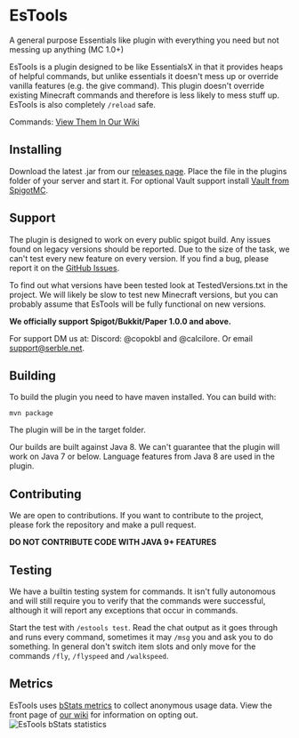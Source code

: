 # EsTools
A general purpose Essentials like plugin with everything you need but not messing up anything (MC 1.0+)

EsTools is a plugin designed to be like EssentialsX in that it provides heaps of 
helpful commands, but unlike essentials it doesn't mess up or override vanilla features (e.g. the give command). 
This plugin doesn't override existing Minecraft commands and therefore is less likely to mess stuff up.
EsTools is also completely `/reload` safe.

Commands:
[View Them In Our Wiki](https://estools.serble.net)

## Installing
Download the latest .jar from our [releases page](https://github.com/CoPokBl/EsTools/releases/). Place
the file in the plugins folder of your server and start it. 
For optional Vault support install [Vault from SpigotMC](https://www.spigotmc.org/resources/vault.34315/).

## Support
The plugin is designed to work on every public spigot build. Any issues found on legacy versions
should be reported. Due to the size of the task, we can't test every new feature on every version.
If you find a bug, please report it on the [GitHub Issues](https://github.com/CoPokBl/EsTools/issues).

To find out what versions have been tested look at TestedVersions.txt in the project.
We will likely be slow to test new Minecraft versions, but you can probably assume 
that EsTools will be fully functional on new versions.

**We officially support Spigot/Bukkit/Paper 1.0.0 and above.**

For support DM us at: Discord: @copokbl and @calcilore. Or email support@serble.net.

## Building
To build the plugin you need to have maven installed. You can build with:
```shell
mvn package
```
The plugin will be in the target folder.

Our builds are built against Java 8. We can't guarantee that the plugin will work on Java 7 or below.
Language features from Java 8 are used in the plugin.

## Contributing
We are open to contributions. If you want to contribute to the project, please fork the repository and make a pull request.

**DO NOT CONTRIBUTE CODE WITH JAVA 9+ FEATURES**

## Testing
We have a builtin testing system for commands. It isn't fully autonomous and will still require you to 
verify that the commands were successful, although it will report any exceptions that occur in commands.  

Start the test with `/estools test`. Read the chat output as it goes through and runs every command, 
sometimes it may `/msg` you and ask you to do something. In general don't switch item slots 
and only move for the commands `/fly`, `/flyspeed` and `/walkspeed`.

## Metrics
EsTools uses [bStats metrics](https://bstats.org) to collect anonymous usage data.
View the front page of [our wiki](https://estools.serble.net/) for information
on opting out.
![EsTools bStats statistics](https://bstats.org/signatures/bukkit/EsTools.svg)
